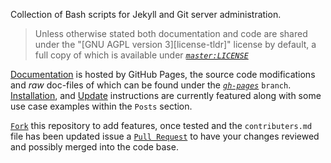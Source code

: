 Collection of Bash scripts for Jekyll and Git server administration.


> Unless otherwise stated both documentation and code are shared under the "[GNU AGPL version 3][license-tldr]" license by default, a full copy of which is available under [_`master:LICENSE`_][license]


[Documentation][gh-pages] is hosted by GitHub Pages, the source code modifications and _raw_ doc-files of which can be found under the [_`gh-pages`_][gh-pages-source] `branch`. [Installation][install], and [Update][update] instructions are currently featured along with some use case examples within the `Posts` section.


[`Fork`][fork] this repository to add features, once tested and the `contributers.md` file has been updated issue a [`Pull Request`][pull-request] to have your changes reviewed and possibly merged into the code base.


[license]: https://github.com/S0AndS0/Jekyll_Admin/blob/master/LICENSE
[gh-pages-source]:https://github.com/S0AndS0/Jekyll_Admin/tree/gh-pages
[gh-pages]: https://s0ands0.github.io/Jekyll_Admin/
[install]: https://s0ands0.github.io/Jekyll_Admin/install/
[update]: https://s0ands0.github.io/Jekyll_Admin/update/

[fork]: https://help.github.com/en/articles/fork-a-repo
[pull-request]: https://help.github.com/en/articles/about-pull-requests
